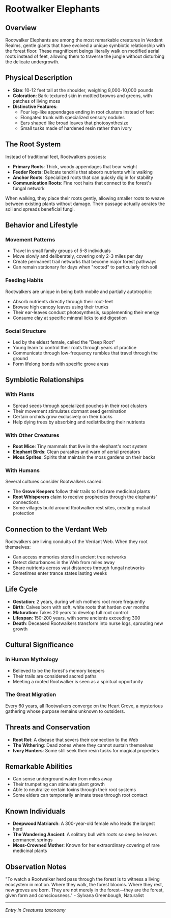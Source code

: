 # Rootwalker Elephants

## Overview
Rootwalker Elephants are among the most remarkable creatures in Verdant Realms, gentle giants that have evolved a unique symbiotic relationship with the forest floor. These magnificent beings literally walk on modified aerial roots instead of feet, allowing them to traverse the jungle without disturbing the delicate undergrowth.

## Physical Description
- **Size**: 10-12 feet tall at the shoulder, weighing 8,000-10,000 pounds
- **Coloration**: Bark-textured skin in mottled browns and greens, with patches of living moss
- **Distinctive Features**: 
  - Four leg-like appendages ending in root clusters instead of feet
  - Elongated trunk with specialized sensory nodules
  - Ears shaped like broad leaves that photosynthesize
  - Small tusks made of hardened resin rather than ivory

## The Root System
Instead of traditional feet, Rootwalkers possess:
- **Primary Roots**: Thick, woody appendages that bear weight
- **Feeder Roots**: Delicate tendrils that absorb nutrients while walking
- **Anchor Roots**: Specialized roots that can quickly dig in for stability
- **Communication Roots**: Fine root hairs that connect to the forest's fungal network

When walking, they place their roots gently, allowing smaller roots to weave between existing plants without damage. Their passage actually aerates the soil and spreads beneficial fungi.

## Behavior and Lifestyle
### Movement Patterns
- Travel in small family groups of 5-8 individuals
- Move slowly and deliberately, covering only 2-3 miles per day
- Create permanent trail networks that become major forest pathways
- Can remain stationary for days when "rooted" to particularly rich soil

### Feeding Habits
Rootwalkers are unique in being both mobile and partially autotrophic:
- Absorb nutrients directly through their root-feet
- Browse high canopy leaves using their trunks
- Their ear-leaves conduct photosynthesis, supplementing their energy
- Consume clay at specific mineral licks to aid digestion

### Social Structure
- Led by the eldest female, called the "Deep Root"
- Young learn to control their roots through years of practice
- Communicate through low-frequency rumbles that travel through the ground
- Form lifelong bonds with specific grove areas

## Symbiotic Relationships
### With Plants
- Spread seeds through specialized pouches in their root clusters
- Their movement stimulates dormant seed germination
- Certain orchids grow exclusively on their backs
- Help dying trees by absorbing and redistributing their nutrients

### With Other Creatures
- **Root Mice**: Tiny mammals that live in the elephant's root system
- **Elephant Birds**: Clean parasites and warn of aerial predators
- **Moss Sprites**: Spirits that maintain the moss gardens on their backs

### With Humans
Several cultures consider Rootwalkers sacred:
- The **Grove Keepers** follow their trails to find rare medicinal plants
- **Root Whisperers** claim to receive prophecies through the elephants' connections
- Some villages build around Rootwalker rest sites, creating mutual protection

## Connection to the Verdant Web
Rootwalkers are living conduits of the Verdant Web. When they root themselves:
- Can access memories stored in ancient tree networks
- Detect disturbances in the Web from miles away
- Share nutrients across vast distances through fungal networks
- Sometimes enter trance states lasting weeks

## Life Cycle
- **Gestation**: 2 years, during which mothers root more frequently
- **Birth**: Calves born with soft, white roots that harden over months
- **Maturation**: Takes 20 years to develop full root control
- **Lifespan**: 150-200 years, with some ancients exceeding 300
- **Death**: Deceased Rootwalkers transform into nurse logs, sprouting new growth

## Cultural Significance
### In Human Mythology
- Believed to be the forest's memory keepers
- Their trails are considered sacred paths
- Meeting a rooted Rootwalker is seen as a spiritual opportunity

### The Great Migration
Every 60 years, all Rootwalkers converge on the Heart Grove, a mysterious gathering whose purpose remains unknown to outsiders.

## Threats and Conservation
- **Root Rot**: A disease that severs their connection to the Web
- **The Withering**: Dead zones where they cannot sustain themselves
- **Ivory Hunters**: Some still seek their resin tusks for magical properties

## Remarkable Abilities
- Can sense underground water from miles away
- Their trumpeting can stimulate plant growth
- Able to neutralize certain toxins through their root systems
- Some elders can temporarily animate trees through root contact

## Known Individuals
- **Deepwood Matriarch**: A 300-year-old female who leads the largest herd
- **The Wandering Ancient**: A solitary bull with roots so deep he leaves permanent springs
- **Moss-Crowned Mother**: Known for her extraordinary covering of rare medicinal plants

## Observation Notes
"To watch a Rootwalker herd pass through the forest is to witness a living ecosystem in motion. Where they walk, the forest blooms. Where they rest, new groves are born. They are not merely in the forest—they are the forest, given form and consciousness." - Sylvana Greenbough, Naturalist

---
*Entry in Creatures taxonomy*
